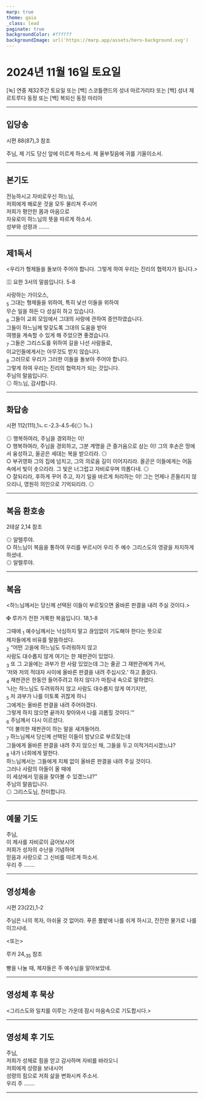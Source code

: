 ```yaml
---
marp: true
theme: gaia
_class: lead
paginate: true
backgroundColor: #ffffff
backgroundImage: url('https://marp.app/assets/hero-background.svg')
---
```


# 2024년 11월 16일 토요일

[녹] 연중 제32주간 토요일 또는 [백] 스코틀랜드의 성녀 마르가리타 또는 [백] 성녀 제르트루다 동정 또는 [백] 복되신 동정 마리아  




---

## 입당송

시편 88(87),3 참조

주님, 제 기도 당신 앞에 이르게 하소서. 제 울부짖음에 귀를 기울이소서.  
  


---

## 본기도

전능하시고 자비로우신 하느님,  
저희에게 해로운 것을 모두 물리쳐 주시어  
저희가 평안한 몸과 마음으로  
자유로이 하느님의 뜻을 따르게 하소서.  
성부와 성령과 …….  
  


---

## 제1독서

<우리가 형제들을 돌보아 주어야 합니다. 그렇게 하여 우리는 진리의 협력자가 됩니다.>

▥ 요한 3서의 말씀입니다. 5-8

사랑하는 가이오스,  
<sub>5</sub> 그대는 형제들을 위하여, 특히 낯선 이들을 위하여  
무슨 일을 하든 다 성실히 하고 있습니다.  
<sub>6</sub> 그들이 교회 모임에서 그대의 사랑에 관하여 증언하였습니다.  
그들이 하느님께 맞갖도록 그대의 도움을 받아  
여행을 계속할 수 있게 해 주었으면 좋겠습니다.  
<sub>7</sub> 그들은 그리스도를 위하여 길을 나선 사람들로,  
이교인들에게서는 아무것도 받지 않습니다.  
<sub>8</sub> 그러므로 우리가 그러한 이들을 돌보아 주어야 합니다.  
그렇게 하여 우리는 진리의 협력자가 되는 것입니다.  
주님의 말씀입니다.  
◎ 하느님, 감사합니다.  
  


---

## 화답송

시편 112(111),1ㄴㄷ-2.3-4.5-6(◎ 1ㄴ)

◎ 행복하여라, 주님을 경외하는 이!  
○ 행복하여라, 주님을 경외하고, 그분 계명을 큰 즐거움으로 삼는 이! 그의 후손은 땅에서 융성하고, 올곧은 세대는 복을 받으리라. ◎  
○ 부귀영화 그의 집에 넘치고, 그의 의로움 길이 이어지리라. 올곧은 이들에게는 어둠 속에서 빛이 솟으리라. 그 빛은 너그럽고 자비로우며 의롭다네. ◎  
○ 잘되리라, 후하게 꾸어 주고, 자기 일을 바르게 처리하는 이! 그는 언제나 흔들리지 않으리니, 영원히 의인으로 기억되리라. ◎  
  


---

## 복음 환호송

2테살 2,14 참조

◎ 알렐루야.  
○ 하느님이 복음을 통하여 우리를 부르시어 우리 주 예수 그리스도의 영광을 차지하게 하셨네.  
◎ 알렐루야.  
  


---

## 복음

<하느님께서는 당신께 선택된 이들이 부르짖으면 올바른 판결을 내려 주실 것이다.>

✠ 루카가 전한 거룩한 복음입니다. 18,1-8

그때에 <sub>1</sub> 예수님께서는 낙심하지 말고 끊임없이 기도해야 한다는 뜻으로  
제자들에게 비유를 말씀하셨다.  
<sub>2</sub> “어떤 고을에 하느님도 두려워하지 않고  
사람도 대수롭지 않게 여기는 한 재판관이 있었다.  
<sub>3</sub> 또 그 고을에는 과부가 한 사람 있었는데 그는 줄곧 그 재판관에게 가서,  
‘저와 저의 적대자 사이에 올바른 판결을 내려 주십시오.’ 하고 졸랐다.  
<sub>4</sub> 재판관은 한동안 들어주려고 하지 않다가 마침내 속으로 말하였다.  
‘나는 하느님도 두려워하지 않고 사람도 대수롭지 않게 여기지만,  
<sub>5</sub> 저 과부가 나를 이토록 귀찮게 하니  
그에게는 올바른 판결을 내려 주어야겠다.  
그렇게 하지 않으면 끝까지 찾아와서 나를 괴롭힐 것이다.’”  
<sub>6</sub> 주님께서 다시 이르셨다.  
“이 불의한 재판관이 하는 말을 새겨들어라.  
<sub>7</sub> 하느님께서 당신께 선택된 이들이 밤낮으로 부르짖는데  
그들에게 올바른 판결을 내려 주지 않으신 채, 그들을 두고 미적거리시겠느냐?  
<sub>8</sub> 내가 너희에게 말한다.  
하느님께서는 그들에게 지체 없이 올바른 판결을 내려 주실 것이다.  
그러나 사람의 아들이 올 때에  
이 세상에서 믿음을 찾아볼 수 있겠느냐?”  
주님의 말씀입니다.  
◎ 그리스도님, 찬미합니다.  
  


---

## 예물 기도

주님,  
이 제사를 자비로이 굽어보시어  
저희가 성자의 수난을 기념하며  
믿음과 사랑으로 그 신비를 따르게 하소서.  
우리 주 …….  
  


---

## 영성체송

시편 23(22),1-2

주님은 나의 목자, 아쉬울 것 없어라. 푸른 풀밭에 나를 쉬게 하시고, 잔잔한 물가로 나를 이끄시네.  
  
<또는>  
  
루카 24,<sub>35</sub> 참조  
  
빵을 나눌 때, 제자들은 주 예수님을 알아보았네.  


---

## 영성체 후 묵상

<그리스도와 일치를 이루는 가운데 잠시 마음속으로 기도합시다.>  


---

## 영성체 후 기도

주님,  
저희가 성체로 힘을 얻고 감사하며 자비를 바라오니  
저희에게 성령을 보내시어  
성령의 힘으로 저희 삶을 변화시켜 주소서.  
우리 주 …….  
  


---